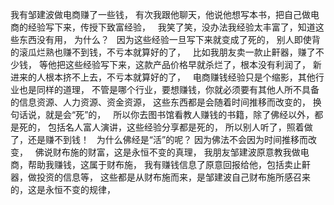 我有邹建波做电商赚了一些钱，
有次我跟他聊天，他说他想写本书，把自己做电商的经验写下来，传授下致富经验，
 &nbsp;
我笑了笑，没办法我经验太丰富了，知道这些东西没有用，
为什么？
 &nbsp;
因为这些经验一旦写下来就变成了死的，
别人即使背的滚瓜烂熟也赚不到钱，不亏本就算好的了，
 &nbsp;
比如我朋友卖一款止鼾器，赚了不少钱，
等他把这些经验写下来，这款产品价格早就杀烂了，根本没有利润了，
新进来的人根本挤不上去，不亏本就算好的了，
 &nbsp;
电商赚钱经验只是个缩影，其他行业也是同样的道理，
不管是哪个行业，要想赚钱，你就必须要有其他人所不具备的信息资源、人力资源、资金资源，
这些东西都是会随着时间推移而改变的，
换句话说，就是会“死”的，
 &nbsp;
所以你去图书馆看教人赚钱的书籍，除了佛经以外，都是死的，
包括名人富人演讲，这些经验分享都是死的，
所以别人听了，照着做了，还是赚不到钱！
 &nbsp;
为什么佛经是“活”的呢？
因为佛法不会因为时间推移而改变，
 &nbsp;
佛说财布施的财富，这是永恒不变的真理，
我朋友邹建波原意教我做电商，帮助我赚钱，这属于财布施，
我有赚钱信息了原意回报给他，包括卖止鼾器，做投资的信息等，
这些都是从财布施而来，是邹建波自己财布施所感召来的，这是永恒不变的规律，
